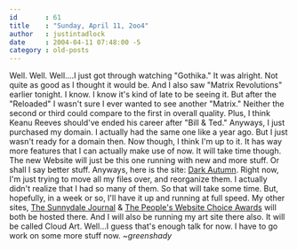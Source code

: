 ```yaml
---
id       : 61
title    : "Sunday, April 11, 2oo4"
author   : justintadlock
date     : 2004-04-11 07:48:00 -5
category : old-posts
---
```


Well. Well. Well....I just got through watching "Gothika."  It was alright.  Not quite as good as I thought it would be.  And I also saw "Matrix Revolutions" earlier tonight.  I know.  I know it's kind of late to be seeing it.  But after the "Reloaded" I wasn't sure I ever wanted to see another "Matrix."  Neither the second or third could compare to the first in overall quality.  Plus, I think Keanu Reeves should've ended his career after "Bill & Ted."  Anyways, I just purchased my domain.  I actually had the same one like a year ago.  But I just wasn't ready for a domain then.  Now though, I think I'm up to it.  It has way more features that I can actually make use of now.  It will take time though.  The new Website will just be this one running with new and more stuff.  Or shall I say better stuff.  Anyways, here is the site:  <a href="http://www.dark-autumn.com" title="Home Page"> Dark Autumn</a>.  Right now, I'm just trying to move all my files over, and reorganize them.  I actually didn't realize that I had so many of them.  So that will take some time.  But, hopefully, in a week or so, I'll have it up and running at full speed.  My other sites, <a href="/thesunnydalejournal" title="The Sunnydale Journal" rel="external"> The Sunnydale Journal</a> & <a href="/websitechoiceawards" title="Website Choice Awards" rel="external"> The People's Website Choice Awards</a> will both be hosted there.  And I will also be running my art site there also.  It will be called Cloud Art.  Well...I guess that's enough talk for now.  I have to go work on some more stuff now.  <em> ~greenshady</em>
